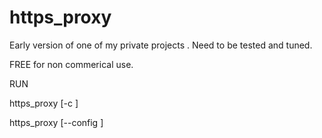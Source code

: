 # https_proxy
Early version of one of my private projects . Need to be tested and tuned.

FREE for non commerical use.

RUN

  https_proxy [-c <config file>]
  
  https_proxy [--config <config file>]

